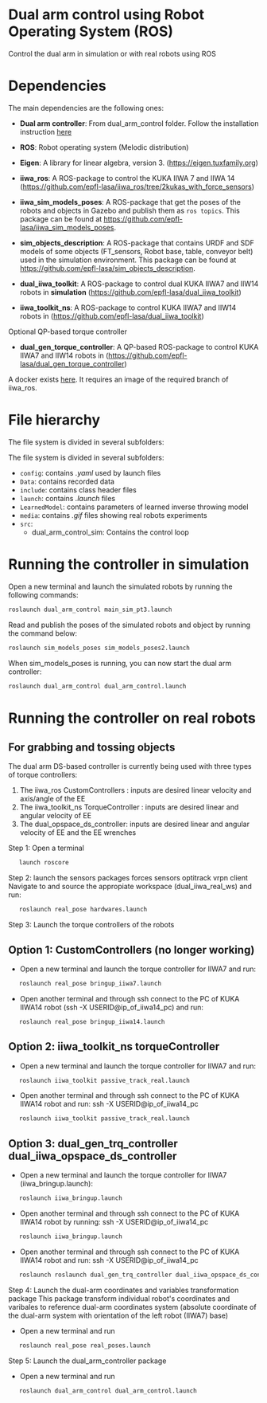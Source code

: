 # Dual arm control using Robot Operating System (ROS)
Control the dual arm in simulation or with real robots using ROS

# Dependencies
The main dependencies are the following ones:

 - **Dual arm controller**: From dual_arm_control folder. Follow the installation instruction [here](./../dual_arm_control)

 - **ROS**: Robot operating system (Melodic distribution)
 - **Eigen**: A library for linear algebra, version 3. (https://eigen.tuxfamily.org)
 - **iiwa_ros**: A ROS-package to control the KUKA IIWA 7 and IIWA 14 (https://github.com/epfl-lasa/iiwa_ros/tree/2kukas_with_force_sensors)
 - **iiwa_sim_models_poses**: A ROS-package that get the poses of the robots and objects in Gazebo and publish them as `ros topics`. This package can be found at https://github.com/epfl-lasa/iiwa_sim_models_poses.
 - **sim_objects_description**: A ROS-package that contains URDF and SDF models of some objects (FT_sensors, Robot base, table, conveyor belt) used in the simulation environment. This package can be found at https://github.com/epfl-lasa/sim_objects_description.
 - **dual_iiwa_toolkit**: A ROS-package to control dual KUKA IIWA7 and IIW14 robots in **simulation** (https://github.com/epfl-lasa/dual_iiwa_toolkit)
 - **iiwa_toolkit_ns**: A ROS-package to control KUKA IIWA7 and IIW14 robots in  (https://github.com/epfl-lasa/dual_iiwa_toolkit)

 Optional QP-based torque controller
 - **dual_gen_torque_controller**: A QP-based ROS-package to control KUKA IIWA7 and IIW14 robots in  (https://github.com/epfl-lasa/dual_gen_torque_controller)


A docker exists [here](./docker). It requires an image of the required branch of iiwa_ros.


# File hierarchy

The file system is divided in several subfolders:

The file system is divided in several subfolders:
 - `config`: contains _.yaml_ used by launch files
 - `Data`: contains recorded data
 - `include`: contains class header files
 - `launch`: contains _.launch_ files
 - `LearnedModel`: contains parameters of learned inverse throwing model
 - `media`: contains _.gif_ files showing real robots experiments 
 - `src`: 
    - dual_arm_control_sim: Contains the control loop


# Running the controller in simulation

Open a new terminal and launch the simulated robots by running the following commands:
```sh
roslaunch dual_arm_control main_sim_pt3.launch
```
Read and publish the poses of the simulated robots and object by running the command below:
```sh
roslaunch sim_models_poses sim_models_poses2.launch
```
When sim_models_poses is running, you can now start the dual arm controller:
```sh
roslaunch dual_arm_control dual_arm_control.launch
```


# Running the controller on real robots

## For grabbing and tossing objects

The dual arm DS-based controller is currently being used with three types of torque controllers:
   1. The iiwa_ros CustomControllers    : inputs are desired linear velocity and axis/angle of the EE
   2. The iiwa_toolkit_ns TorqueController : inputs are desired linear and angular velocity of EE
   3. The dual_opspace_ds_controller: inputs are desired linear and angular velocity of EE and the EE wrenches

Step 1: Open a terminal 

```sh
   launch roscore
```

Step 2: launch the sensors packages
      forces sensors
      optitrack vrpn client
   Navigate to and source the appropiate workspace (dual_iiwa_real_ws) and run:

```sh
   roslaunch real_pose hardwares.launch 
```
Step 3: Launch the torque controllers of the robots

   Option 1: CustomControllers (no longer working)
   ----------------------------

   - Open a new terminal and launch the torque controller for IIWA7 and run:

```sh
   roslaunch real_pose bringup_iiwa7.launch
```
   - Open another terminal and through ssh connect to the PC of KUKA IIWA14 robot
      (ssh -X USERID@ip_of_iiwa14_pc) and run:

```sh
   roslaunch real_pose bringup_iiwa14.launch
```
   Option 2: iiwa_toolkit_ns torqueController
   ----------------------------------------
   - Open a new terminal and launch the torque controller for IIWA7 and run:

```sh
   roslaunch iiwa_toolkit passive_track_real.launch
```
   - Open another terminal and through ssh connect to the PC of KUKA IIWA14 robot and run:
      ssh -X USERID@ip_of_iiwa14_pc

```sh
   roslaunch iiwa_toolkit passive_track_real.launch
```
   Option 3: dual_gen_trq_controller dual_iiwa_opspace_ds_controller
   ----------------------------------------
   - Open a new terminal and launch the torque controller for IIWA7 (iiwa_bringup.launch):

```sh
   roslaunch iiwa_bringup.launch
```

   - Open another terminal and through ssh connect to the PC of KUKA IIWA14 robot by running:
      ssh -X USERID@ip_of_iiwa14_pc

```sh
   roslaunch iiwa_bringup.launch
```
- Open another terminal and through ssh connect to the PC of KUKA IIWA14 robot and run:
      ssh -X USERID@ip_of_iiwa14_pc

```sh
   roslaunch roslaunch dual_gen_trq_controller dual_iiwa_opspace_ds_controller_real.launch
```

Step 4: Launch the dual-arm coordinates and variables transformation package
      This package transform individual robot's coordinates and varibales to reference dual-arm coordinates system
      (absolute coordinate of the dual-arm system with orientation of the left robot (IIWA7) base)

   - Open a new terminal and run

```sh
   roslaunch real_pose real_poses.launch
```
Step 5: Launch the dual_arm_controller package

   - Open a new terminal and run 

```sh
   roslaunch dual_arm_control dual_arm_control.launch
```
